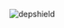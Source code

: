 ![depshield](https://14gxy2qgoj.execute-api.us-east-2.amazonaws.com/prod/badges/depshield-testing/test-project-2020041702/depshield.svg)
<!-- ![depshield](https://staging.depshield.sonatype.org/badges/depshield-testing/test-project-2020041702/depshield.svg) -->
